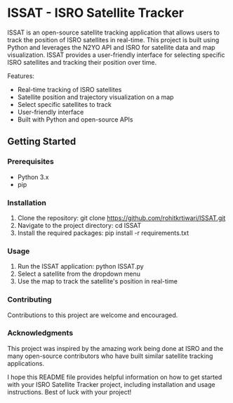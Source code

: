 # ISSAT - ISRO Satellite Tracker 
ISSAT is an open-source satellite tracking application that allows users to track the position of ISRO satellites in real-time. This project is built using Python and leverages the N2YO API and ISRO for satellite data and map visualization. ISSAT provides a user-friendly interface for selecting specific ISRO satellites and tracking their position over time.


Features:

* Real-time tracking of ISRO satellites
* Satellite position and trajectory visualization on a map
* Select specific satellites to track
* User-friendly interface
* Built with Python and open-source APIs

## Getting Started 

### Prerequisites
* Python 3.x
* pip

### Installation
1. Clone the repository: git clone https://github.com/rohitkrtiwari/ISSAT.git
2. Navigate to the project directory: cd ISSAT
3. Install the required packages: pip install -r requirements.txt

### Usage
1. Run the ISSAT application: python ISSAT.py
2. Select a satellite from the dropdown menu
3. Use the map to track the satellite's position in real-time

### Contributing
Contributions to this project are welcome and encouraged.

### Acknowledgments

This project was inspired by the amazing work being done at ISRO and the many open-source contributors who have built similar satellite tracking applications.

I hope this README file provides helpful information on how to get started with your ISRO Satellite Tracker project, including installation and usage instructions. Best of luck with your project!
